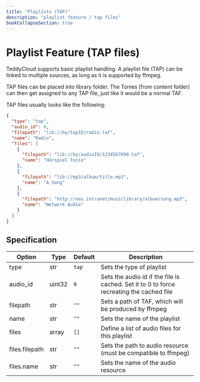 ```yaml
---
title: "Playlists (TAP)"
description: "playlist feature / tap files"
bookCollapseSection: true
---
```

# Playlist Feature (TAP files)

TeddyCloud supports basic playlist handling. A playlist file (TAP) can be linked to multiple sources, as long as it is supported by ffmpeg. 

TAP files can be placed into library folder. The Tonies (from content folder) can then get assigned to any TAP file, just like it would be a normal TAF.

TAP files usually looks like the following:

```json
{
  "type": "tap",
  "audio_id": 0,
  "filepath": "lib://by/tapID/radio.taf",
  "name": "Radio",
  "files": [
    {
      "filepath": "lib://by/audioID/1234567890.taf",
      "name": "Hörspiel Tonie"
    },
    {
      "filepath": "lib://mp3/album/title.mp3",
      "name": "A Song"
    },
    {
      "filepath": "http://nas.intranet/musiclibrary/album/song.mp3",
      "name": "Network Audio"
    }
  ]
}
```

## Specification
| Option         | Type   | Default | Description |
|----------------|--------|---------|-------------|
| type           | str   | `tap` | Sets the type of playlist |
| audio_id        | uint32   | `0` | Sets the audio id if the file is cached. Set it to 0 to force recreating the cached file |
| filepath         | str    | `""`    | Sets a path of TAF, which will be produced by ffmpeg |
| name   | str | `""`     | Sets the name of the playlist |
| files          | array   | `[]` | Define a list of audio files for this playlist |
| files.filepath | str | `""` | Sets the path to audio resource (must be compatible to ffmpeg) |
| files.name | str | `""` | Sets the name of the audio resource |
